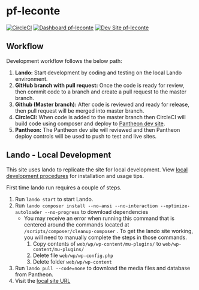 # pf-leconte

[![CircleCI](https://circleci.com/gh/Orange142/pf-leconte.svg?style=shield)](https://circleci.com/gh/Orange142/pf-leconte)
[![Dashboard pf-leconte](https://img.shields.io/badge/dashboard-pf_leconte-yellow.svg)](https://dashboard.pantheon.io/sites/b6c1226d-5d5e-4509-b693-8b7a34b275d6#dev/code)
[![Dev Site pf-leconte](https://img.shields.io/badge/site-pf_leconte-blue.svg)](https://dev-pf-leconte.pantheonsite.io/)

## Workflow
Development workflow follows the below path:

1. **Lando:** Start development by coding and testing on the local Lando environment.
3. **GitHub branch with pull request:** Once the code is ready for review, then commit code to a branch and create a pull request to the master branch.
4. **Github (Master branch):** After code is reviewed and ready for release, then pull request will be merged into master branch.
5. **CircleCI:** When code is added to the master branch then CircleCI will build code using composer and deploy to [Pantheon dev site](https://dev-pf-leconte.pantheonsite.io/).
6. **Pantheon:** The Pantheon dev site will reviewed and then Pantheon deploy controls will be used to push to test and live sites. 


## Lando - Local Development
This site uses lando to replicate the site for local development. View [local development procedures](https://docs.google.com/document/d/10vDtmE5QtqwGQg3yMuAZF4Xxa6pVG3s3A_xnO2v6OsM/edit?usp=sharing) for installation and usage tips.

First time lando run requires a couple of steps.
1. Run `lando start` to start Lando.
2. Run `lando composer install --no-ansi --no-interaction --optimize-autoloader --no-progress` to download dependencies
   - You may receive an error when running this command that is centered around the commands located at `/scripts/composer/cleanup-composer` . To get the lando site working, you will need to manually complete the steps in those commands.
      1. Copy contents of `web/wp/wp-content/mu-plugins/` to `web/wp-content/mu-plugins/`
      2. Delete file `web/wp/wp-config.php`
      3. Delete folder `web/wp/wp-content`
3. Run `lando pull --code=none` to download the media files and database from Pantheon.
4. Visit the [local site URL](https://usopm-2021.lndo.site/)
